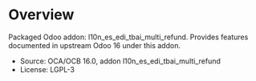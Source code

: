 # Overview

Packaged Odoo addon: l10n_es_edi_tbai_multi_refund. Provides features documented in upstream Odoo 16 under this addon.

- Source: OCA/OCB 16.0, addon l10n_es_edi_tbai_multi_refund
- License: LGPL-3
